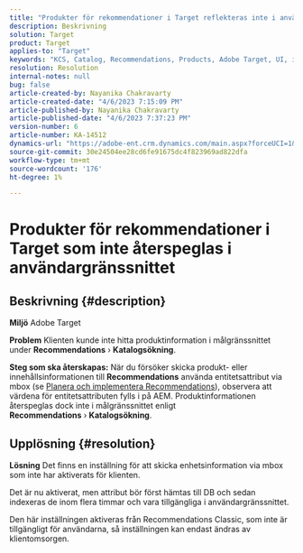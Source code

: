 ```yaml
---
title: "Produkter för rekommendationer i Target reflekteras inte i användargränssnittet"
description: Beskrivning
solution: Target
product: Target
applies-to: "Target"
keywords: "KCS, Catalog, Recommendations, Products, Adobe Target, UI, information, search"
resolution: Resolution
internal-notes: null
bug: false
article-created-by: Nayanika Chakravarty
article-created-date: "4/6/2023 7:15:09 PM"
article-published-by: Nayanika Chakravarty
article-published-date: "4/6/2023 7:37:23 PM"
version-number: 6
article-number: KA-14512
dynamics-url: "https://adobe-ent.crm.dynamics.com/main.aspx?forceUCI=1&pagetype=entityrecord&etn=knowledgearticle&id=0c40ca52-afd4-ed11-a7c7-6045bd006b3d"
source-git-commit: 30e24504ee28cd6fe91675dc4f823969ad822dfa
workflow-type: tm+mt
source-wordcount: '176'
ht-degree: 1%

---
```


# Produkter för rekommendationer i Target som inte återspeglas i användargränssnittet

## Beskrivning {#description}


<b>Miljö</b>
Adobe Target

<b>Problem</b>
Klienten kunde inte hitta produktinformation i målgränssnittet under <b>Recommendations</b> › <b>Katalogsökning</b>.

<b>Steg som ska återskapas:</b>
När du försöker skicka produkt- eller innehållsinformationen till <b>Recommendations</b> använda entitetsattribut via mbox (se [Planera och implementera Recommendations](https://experienceleague.adobe.com/docs/target/using/recommendations/plan-implement.html?lang=en)), observera att värdena för entitetsattributen fylls i på AEM. Produktinformationen återspeglas dock inte i målgränssnittet enligt <b>Recommendations</b> › <b>Katalogsökning</b>.


## Upplösning {#resolution}


<b>Lösning</b>
Det finns en inställning för att skicka enhetsinformation via mbox som inte har aktiverats för klienten.

Det är nu aktiverat, men attribut bör först hämtas till DB och sedan indexeras de inom flera timmar och vara tillgängliga i användargränssnittet.

Den här inställningen aktiveras från Recommendations Classic, som inte är tillgängligt för användarna, så inställningen kan endast ändras av klientomsorgen.
